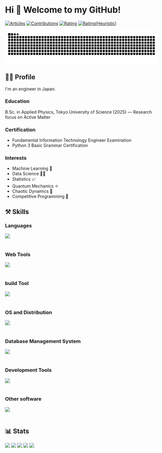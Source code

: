 # Hi 👋 Welcome to my GitHub!

[![Articles](https://badgen.org/img/qiita/morgen-code/articles?style=plastic)](https://qiita.com/morgen-code)
[![Contributions](https://badgen.org/img/qiita/morgen-code/contributions?style=plastic)](https://qiita.com/morgen-code)
[![Rating](https://badgen.org/img/atcoder/morgen_code/rating/algorithm?style=plastic)](https://atcoder.jp/users/morgen_code?contestType=algo)
[![Rating(Heuristic)](https://badgen.org/img/atcoder/morgen_code/rating/heuristic?style=plastic)](https://atcoder.jp/users/morgen_code?contestType=heuristic)

![](https://raw.githubusercontent.com/morgen-code/morgen-code/output/github-contribution-grid-snake-dark.svg)

## 🙍‍♂️ Profile
I'm an engineer in Japan.

### Education
B.Sc. in Applied Physics, Tokyo University of Science (2025) — Research focus on Active Matter

### Certification
- Fundamental Information Technology Engineer Examination
- Python 3 Basic Grammar Certification

### Interests
- Machine Learning 🤖
- Data Science 👨‍🔬
- Statistics 📈
- Quantum Mechanics ⚛️
- Chaotic Dynamics 🦋
- Competitive Programming 🥇

## ⚒️ Skills
### Languages

<img src="https://skillicons.dev/icons?i=html,css,js,java,python,c,md,latex,bash" /> <br /><br />

### Web Tools

<img src="https://skillicons.dev/icons?i=wordpress,cloudflare" /> <br /><br />

### build Tool

<img src="https://skillicons.dev/icons?i=gradle" /> <br /><br />

### OS and Distribution
<img src="https://skillicons.dev/icons?i=ubuntu,linux,windows,powershell" /> <br /><br />

### Database Management System
<img src="https://skillicons.dev/icons?i=postgresql" /> <br /><br />

### Development Tools

<img src="https://skillicons.dev/icons?i=git,github,vscode,anaconda,eclipse,emacs" /> <br /><br />

### Other software

<img src="https://skillicons.dev/icons?i=matlab,opencv,tensorflow,notion,gmail,discord" /> <br /><br />
## 📊 Stats

![](http://github-profile-summary-cards.vercel.app/api/cards/profile-details?username=morgen-code&theme=gruvbox)
![](http://github-profile-summary-cards.vercel.app/api/cards/repos-per-language?username=morgen-code&theme=gruvbox)
![](http://github-profile-summary-cards.vercel.app/api/cards/most-commit-language?username=morgen-code&theme=gruvbox)
![](http://github-profile-summary-cards.vercel.app/api/cards/stats?username=morgen-code&theme=gruvbox)
![](http://github-profile-summary-cards.vercel.app/api/cards/productive-time?username=morgen-code&theme=gruvbox&utcOffset=9)
